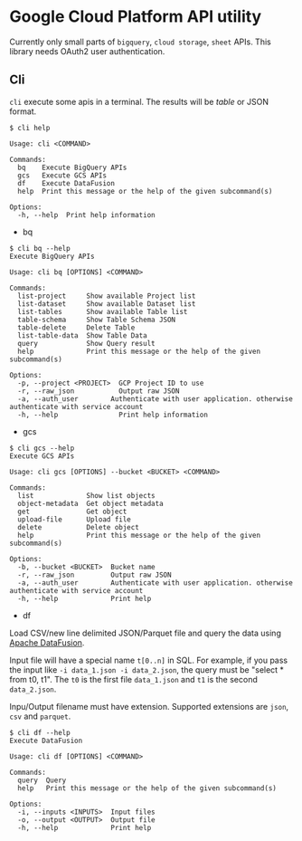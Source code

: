 # Google Cloud Platform API utility

Currently only small parts of `bigquery`, `cloud storage`, `sheet` APIs.
This library needs OAuth2 user authentication.

## Cli

`cli` execute some apis in a terminal. The results will be *table* or JSON format.

```
$ cli help

Usage: cli <COMMAND>

Commands:
  bq    Execute BigQuery APIs
  gcs   Execute GCS APIs
  df    Execute DataFusion
  help  Print this message or the help of the given subcommand(s)

Options:
  -h, --help  Print help information
```

- bq
```
$ cli bq --help
Execute BigQuery APIs

Usage: cli bq [OPTIONS] <COMMAND>

Commands:
  list-project     Show available Project list
  list-dataset     Show available Dataset list
  list-tables      Show available Table list
  table-schema     Show Table Schema JSON
  table-delete     Delete Table
  list-table-data  Show Table Data
  query            Show Query result
  help             Print this message or the help of the given subcommand(s)

Options:
  -p, --project <PROJECT>  GCP Project ID to use
  -r, --raw_json           Output raw JSON
  -a, --auth_user        Authenticate with user application. otherwise authenticate with service account
  -h, --help               Print help information
```

- gcs
```
$ cli gcs --help
Execute GCS APIs

Usage: cli gcs [OPTIONS] --bucket <BUCKET> <COMMAND>

Commands:
  list             Show list objects
  object-metadata  Get object metadata
  get              Get object
  upload-file      Upload file
  delete           Delete object
  help             Print this message or the help of the given subcommand(s)

Options:
  -b, --bucket <BUCKET>  Bucket name
  -r, --raw_json         Output raw JSON
  -a, --auth_user        Authenticate with user application. otherwise authenticate with service account
  -h, --help             Print help
```

- df

Load CSV/new line delimited JSON/Parquet file and query the data using [Apache DataFusion](https://arrow.apache.org/datafusion/).

Input file will have a special name `t[0..n]` in SQL. For example, if you pass the input like `-i data_1.json -i data_2.json`, the query must be "select * from t0, t1". The `t0` is the first file `data_1.json` and `t1` is the second `data_2.json`.

Inpu/Output filename must have extension. Supported extensions are `json`, `csv` and `parquet`.

```
$ cli df --help
Execute DataFusion

Usage: cli df [OPTIONS] <COMMAND>

Commands:
  query  Query
  help   Print this message or the help of the given subcommand(s)

Options:
  -i, --inputs <INPUTS>  Input files
  -o, --output <OUTPUT>  Output file
  -h, --help             Print help
```
